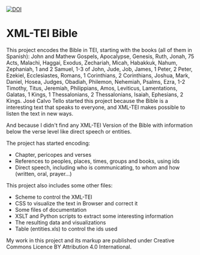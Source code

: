 [![DOI](https://zenodo.org/badge/DOI/10.5281/zenodo.1163526.svg)](https://doi.org/10.5281/zenodo.1163526)

# XML-TEI Bible

This project encodes the Bible in TEI, starting with the books (all of them in Spanish): John and Mathew Gospels, Apocalypse, Genesis, Ruth, Jonah, 75  Acts, Malachi, Haggai, Exodus, Zechariah, Micah, Habakkuk, Nahum, Zephaniah, 1 and 2 Samuel, 1-3 of John, Jude, Job, James, 1 Peter, 2 Peter, Ezekiel, Ecclesiastes, Romans, 1 Corinthians, 2 Corinthians, Joshua, Mark, Daniel, Hosea, Judges, Obadiah, Philemon, Nehemiah, Psalms, Ezra, 1-2 Timothy,  Titus, Jeremiah, Philippians, Amos, Leviticus, Lamentations, Galatas, 1 Kings, 1 Thessalonians,  2 Thessalonians, Isaiah, Ephesians, 2 Kings. José Calvo Tello started this project because the Bible is a interesting text that speaks to everyone, and XML-TEI makes possible to listen the text in new ways. 

And because I didn't find any XML-TEI Version of the Bible with information below the verse level like direct speech or entities.

The project has started encoding:
* Chapter, pericopes and verses
* References to peoples, places, times, groups and books, using ids
* Direct speech, including who is communicating, to whom and how (written, oral, prayer...)

This project also includes some other files:
* Scheme to control the XML-TEI
* CSS to visualize the text in Browser and correct it
* Some files of documentation
* XSLT and Python scripts to extract some interesting information
* The resulting data and visualizations
* Table (entities.xls) to control the ids used

My work in this project and its markup are published under Creative Commons Licence BY Attribution 4.0 International.
